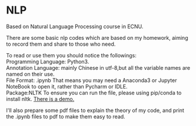 # NLP
Based on Natural Language Processing course in ECNU.

There are some basic nlp codes which are based on my homework, aiming to record them and share to those who need.


To read or use them you should notice the followings:  
Programming Language: Python3.  
Annotation Language:  mainly Chinese in utf-8,but all the variable names are named on their use.  
File Format: .ipynb That means you may need a  Anaconda3 or Jupyter NoteBook to open it,  rather than Pycharm or IDLE.  
Package:NLTK  To ensure you can run the file, please using pip/conda to install nltk.  [There is a demo.](https://github.com/SuperKuroko/NLP/blob/main/Configuration.pdf)  

I'll also prepare some pdf files to explain the theory of my code, and print the .ipynb files to pdf to make them easy to read.

